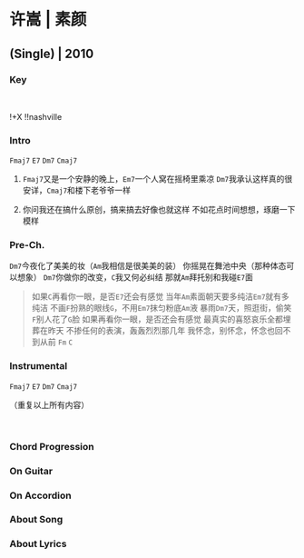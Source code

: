 # 许嵩 | 素颜
## (Single) | 2010

### Key

&nbsp;

!+X
!!nashville

### Intro
`Fmaj7` `E7` `Dm7` `Cmaj7`


1. `Fmaj7`又是一个安静的晚上，`Em7`一个人窝在摇椅里乘凉
`Dm7`我承认这样真的很安详，`Cmaj7`和楼下老爷爷一样

2. 你问我还在搞什么原创，搞来搞去好像也就这样
不如花点时间想想，琢磨一下模样

### Pre-Ch.
`Dm7`今夜化了美美的妆（`Am`我相信是很美美的装）
你摇晃在舞池中央（那种体态可以想象）
`Dm7`你做你的改变，`C`我又何必纠结
那就`Am`拜托别和我碰`E7`面

> 如果`C`再看你一眼，是否`E7`还会有感觉
> 当年`Am`素面朝天要多纯洁`Em7`就有多纯洁
> 不画`F`扮熟的眼线`G`，不用`Em7`抹匀粉底`Am`液
> 暴雨`Dm7`天，照逛街，偷笑`F`别人花了`G`脸
> 如果再看你一眼，是否还会有感觉
> 最真实的喜怒哀乐全都埋葬在昨天
> 不掺任何的表演，轰轰烈烈那几年
> 我怀念，别怀念，怀念也回不到从前 `Fm` `C`

### Instrumental

`Fmaj7` `E7` `Dm7` `Cmaj7`

（重复以上所有内容）



&nbsp;&nbsp;

### Chord Progression


### On Guitar


### On Accordion


### About Song


### About Lyrics
